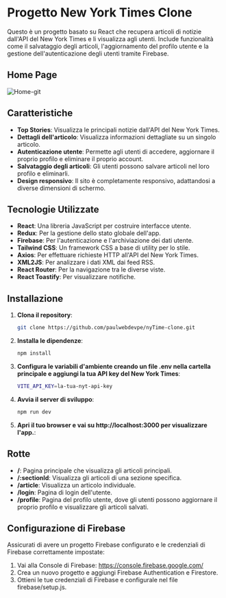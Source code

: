 # Progetto New York Times Clone

Questo è un progetto basato su React che recupera articoli di notizie dall'API del New York Times e li visualizza agli utenti. Include funzionalità come il salvataggio degli articoli, l'aggiornamento del profilo utente e la gestione dell'autenticazione degli utenti tramite Firebase.

## Home Page 

![Home-git](https://github.com/user-attachments/assets/610870ca-d495-4b78-b989-e44bc8c16d03)

## Caratteristiche
- **Top Stories**: Visualizza le principali notizie dall'API del New York Times.
- **Dettagli dell'articolo**: Visualizza informazioni dettagliate su un singolo articolo.
- **Autenticazione utente**: Permette agli utenti di accedere, aggiornare il proprio profilo e eliminare il proprio account.
- **Salvataggio degli articoli**: Gli utenti possono salvare articoli nel loro profilo e eliminarli.
- **Design responsivo**: Il sito è completamente responsivo, adattandosi a diverse dimensioni di schermo.

## Tecnologie Utilizzate
- **React**: Una libreria JavaScript per costruire interfacce utente.
- **Redux**: Per la gestione dello stato globale dell'app.
- **Firebase**: Per l'autenticazione e l'archiviazione dei dati utente.
- **Tailwind CSS**: Un framework CSS a base di utility per lo stile.
- **Axios**: Per effettuare richieste HTTP all'API del New York Times.
- **XML2JS**: Per analizzare i dati XML dai feed RSS.
- **React Router**: Per la navigazione tra le diverse viste.
- **React Toastify**: Per visualizzare notifiche.

## Installazione

1. **Clona il repository**:

    ```bash
    git clone https://github.com/paulwebdevpe/nyTime-clone.git

2. **Installa le dipendenze**:

    ```bash
    npm install

3. **Configura le variabili d'ambiente creando un file .env nella cartella principale e aggiungi la tua API key del New York Times**:

    ```bash
    VITE_API_KEY=la-tua-nyt-api-key

4. **Avvia il server di sviluppo**:

    ```bash
    npm run dev


5. **Apri il tuo browser e vai su http://localhost:3000 per visualizzare l'app.**:

## Rotte

- **/**: Pagina principale che visualizza gli articoli principali.
- **/:sectionId**: Visualizza gli articoli di una sezione specifica.
- **/article**: Visualizza un articolo individuale.
- **/login**: Pagina di login dell'utente.
- **/profile**: Pagina del profilo utente, dove gli utenti possono aggiornare il proprio profilo e visualizzare gli articoli salvati.

## Configurazione di Firebase

Assicurati di avere un progetto Firebase configurato e le credenziali di Firebase correttamente impostate:

1. Vai alla Console di Firebase: https://console.firebase.google.com/
2. Crea un nuovo progetto e aggiungi Firebase Authentication e Firestore.
3. Ottieni le tue credenziali di Firebase e configurale nel file firebase/setup.js.


